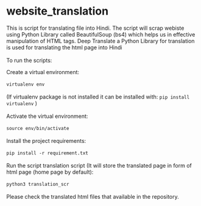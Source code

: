 # website_translation
This is script for translating file into Hindi. The script will scrap webiste using Python Library called BeautifulSoup (bs4) which helps us in effective manipulation of HTML
tags. Deep Translate a Python Library for translation is used for translating the html page into Hindi<br></br>
To run the scripts:

Create a virtual environment: <br> <br>
`virtualenv env `  <br> <br>
(If virtualenv package is not installed it can be installed with: `pip install virtualenv` ) <br> <br>
Activate the virtual environment: <br> <br>
`source env/bin/activate` <br> <br>
Install the project requirements: <br> <br>
`pip install -r requirement.txt` <br> <br>
Run the script translation script (It will store the translated page in form of html page (home page by default): <br> <br>
`python3 translation_scr` <br> <br>
Please check the translated html files that available in the repository.
